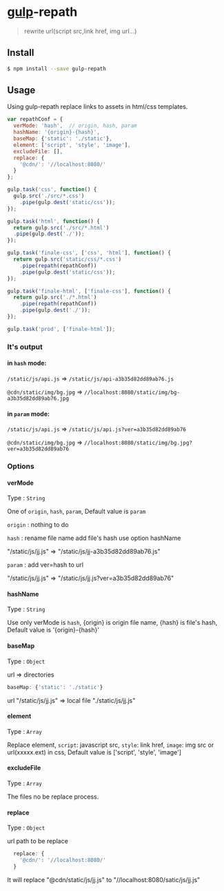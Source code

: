 # [gulp](https://github.com/gulpjs/gulp)-repath

> rewrite url(script src,link href, img url...)

## Install

```sh
$ npm install --save gulp-repath
```

## Usage

Using gulp-repath replace links to assets in html/css templates.
```js
var repathConf = {
  verMode: 'hash',  // origin, hash, param
  hashName: '{origin}-{hash}',
  baseMap: {'static': './static'},
  element: ['script', 'style', 'image'],
  excludeFile: [],
  replace: {
    '@cdn/': '//localhost:8080/'
  }
};

gulp.task('css', function() {
  gulp.src('./src/*.css')
    .pipe(gulp.dest('static/css'));
});

gulp.task('html', function() {
  return gulp.src('./src/*.html')
  .pipe(gulp.dest('./'));
});

gulp.task('finale-css', ['css', 'html'], function() {
  return gulp.src('static/css/*.css')
    .pipe(repath(repathConf))
    .pipe(gulp.dest('static/css'));
});

gulp.task('finale-html', ['finale-css'], function() {
  return gulp.src('./*.html')
    .pipe(repath(repathConf))
    .pipe(gulp.dest('./'));
});

gulp.task('prod', ['finale-html']);

```
### It's output

#### in `hash` mode:

`/static/js/api.js` => `/static/js/api-a3b35d82dd89ab76.js`

`@cdn/static/img/bg.jpg` => `//localhost:8080/static/img/bg-a3b35d82dd89ab76.jpg`

#### in `param` mode:

`/static/js/api.js` => `/static/js/api.js?ver=a3b35d82dd89ab76`

`@cdn/static/img/bg.jpg` => `//localhost:8080/static/img/bg.jpg?ver=a3b35d82dd89ab76`

### Options

#### verMode
Type : `String`

One of `origin`, `hash`, `param`, Default value is `param`

`origin` : nothing to do

`hash` : rename file name add file's hash use option hashName

"/static/js/jj.js" => "/static/js/jj-a3b35d82dd89ab76.js"

`param` : add ver=hash to url

"/static/js/jj.js" => "/static/js/jj.js?ver=a3b35d82dd89ab76"

#### hashName
Type : `String`

Use only verMode is `hash`, {origin} is origin file name, {hash} is file's hash,
Default value is '{origin}-{hash}'

#### baseMap
Type : `Object`

url => directories
```js
baseMap: {'static': './static'}
```
url "/static/js/jj.js" => local file "./static/js/jj.js"

#### element
Type : `Array`

Replace element, `script`: javascript src, `style`: link href, `image`: img src or url(xxxxx.ext) in css, Default value is ['script', 'style', 'image']

#### excludeFile
Type : `Array`

The files no be replace process.

#### replace
Type : `Object`

url path to be replace
```js
  replace: {
    '@cdn/': '//localhost:8080/'
  }
```
It will replace "@cdn/static/js/jj.js" to "//localhost:8080/satic/js/jj.js"
